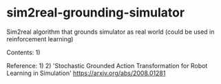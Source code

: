 # sim2real-grounding-simulator
Sim2real algorithm that grounds simulator as real world (could be used in reinforcement learning)

Contents:
1) 

Reference:
1) 
2) 'Stochastic Grounded Action Transformation for Robot Learning in Simulation'
https://arxiv.org/abs/2008.01281
